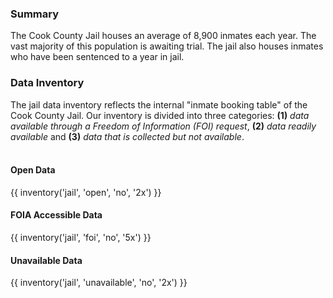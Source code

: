 ### Summary  

The Cook County Jail houses an average of 8,900 inmates each year. The vast majority of this population is awaiting trial. The jail also houses inmates who have been sentenced to a year in jail.

### Data Inventory  

The jail data inventory reflects the internal "inmate booking table" of the Cook County Jail. Our inventory is divided into three categories: **(1)** *data available through a Freedom of Information (FOI) request*, **(2)** *data readily available* and **(3)** *data that is collected but not available*. <br><br>

#### Open Data

{{ inventory('jail', 'open', 'no', '2x') }}

#### FOIA Accessible Data

{{ inventory('jail', 'foi', 'no', '5x') }}

#### Unavailable Data

{{ inventory('jail', 'unavailable', 'no', '2x') }}

<br><br>
